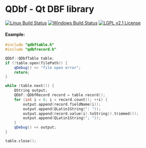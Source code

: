 # QDbf - Qt DBF library
[![Linux Build Status](https://travis-ci.org/IvanPinezhaninov/QDbf.svg?branch=master)](https://travis-ci.org/IvanPinezhaninov/QDbf)
[![Windows Build Status](https://ci.appveyor.com/api/projects/status/github/IvanPinezhaninov/qdbf?svg=true)](https://ci.appveyor.com/project/IvanPinezhaninov/qdbf)
[![LGPL v2.1 License](https://img.shields.io/badge/license-lgpl%20v3.0-blue.svg?style=flat)](https://www.gnu.org/licenses/lgpl-3.0)

#### Example:
```c++
#include "qdbftable.h"
#include "qdbfrecord.h"

QDbf::QDbfTable table;
if (!table.open(filePath)) {
    qDebug() << "file open error";
    return;
}

while (table.next()) {
    QString output;
    QDbf::QDbfRecord record = table.record(); 
    for (int i = 0; i < record.count(); ++i) {
        output.append(record.fieldName(i));
        output.append(QLatin1String(": "));
        output.append(record.value(i).toString().trimmed());
        output.append(QLatin1String("; "));
    } 
    qDebug() << output;
}

table.close();
```
